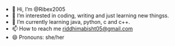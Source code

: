 - 👋 Hi, I’m @Ribex2005
- 👀 I’m interested in coding, writing and just learning new thingss. 
- 🌱 I’m currently learning java, python, c and c++.
- 📫 How to reach me riddhimabisht05@gmail.com
- 😄 Pronouns: she/her


<!---
Ribex2005/Ribex2005 is a ✨ special ✨ repository because its `README.md` (this file) appears on your GitHub profile.
You can click the Preview link to take a look at your changes.
--->

